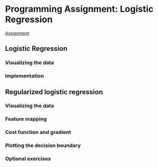 # Programming Assignment: Logistic Regression

[Assignment](http://s3.amazonaws.com/spark-public/ml/exercises/on-demand/machine-learning-ex2.zip)

## Logistic Regression



### Visualizing the data



### Implementation



## Regularized logistic regression



### Visualizing the data



### Feature mapping



### Cost function and gradient



### Plotting the decision boundary



### Optional exercises




